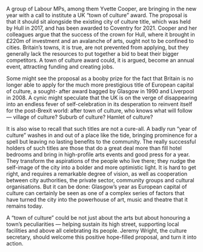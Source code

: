 A group of Labour MPs, among them Yvette Cooper, are bringing in the new year with a call to institute a UK “town of culture” award. The proposal is that it should sit alongside the existing city of culture title, which was held by Hull in 2017, and has been awarded to Coventry for 2021. Cooper and her colleagues argue that the success of the crown for Hull, where it brought in £220m of investment and an avalanche of arts, ought not to be confined to cities. Britain’s towns, it is true, are not prevented from applying, but they generally lack the resources to put together a bid to beat their bigger competitors. A town of culture award could, it is argued, become an annual event, attracting funding and creating jobs. 

Some might see the proposal as a booby prize for the fact that Britain is no longer able to apply for the much more prestigious title of European capital of culture, a sought- after award bagged by Glasgow in 1990 and Liverpool in 2008. A cynic might speculate that the UK is on the verge of disappearing into an endless fever of self-celebration in its desperation to reinvent itself for the post-Brexit world: after town of culture, who knows what will follow — village of culture? Suburb of culture? Hamlet of culture? 

It is also wise to recall that such titles are not a cure-all. A badly run “year of culture” washes in and out of a place like the tide, bringing prominence for a spell but leaving no lasting benefits to the community. The really successful holders of such titles are those that do a great deal more than fill hotel bedrooms and bring in high-profile arts events and good press for a year. They transform the aspirations of the people who live there; they nudge the self-image of the city into a bolder and more optimistic light. It is hard to get right, and requires a remarkable degree of vision, as well as cooperation between city authorities, the private sector, community groups and cultural organisations. But it can be done: Glasgow’s year as European capital of culture can certainly be seen as one of a complex series of factors that have turned the city into the powerhouse of art, music and theatre that it remains today. 

A “town of culture” could be not just about the arts but about honouring a town’s peculiarities — helping sustain its high street, supporting local facilities and above all celebrating its people. Jeremy Wright, the culture secretary, should welcome this positive hope-filled proposal, and turn it into action.